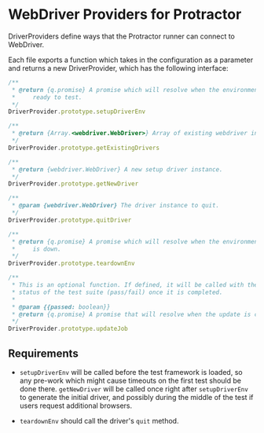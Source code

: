 WebDriver Providers for Protractor
==================================

DriverProviders define ways that the Protractor runner can connect to
WebDriver.

Each file exports a function which takes in the configuration as a parameter and returns a new DriverProvider, which has the following interface:

```js
/**
 * @return {q.promise} A promise which will resolve when the environment is
 *     ready to test.
 */
DriverProvider.prototype.setupDriverEnv

/**
 * @return {Array.<webdriver.WebDriver>} Array of existing webdriver instances.
 */
DriverProvider.prototype.getExistingDrivers

/**
 * @return {webdriver.WebDriver} A new setup driver instance.
 */
DriverProvider.prototype.getNewDriver

/**
 * @param {webdriver.WebDriver} The driver instance to quit.
 */
DriverProvider.prototype.quitDriver

/**
 * @return {q.promise} A promise which will resolve when the environment
 *     is down.
 */
DriverProvider.prototype.teardownEnv

/**
 * This is an optional function. If defined, it will be called with the final
 * status of the test suite (pass/fail) once it is completed.
 *
 * @param {{passed: boolean}}
 * @return {q.promise} A promise that will resolve when the update is complete.
 */
DriverProvider.prototype.updateJob
```

Requirements
------------

 - `setupDriverEnv` will be called before the test framework is loaded, so any
 pre-work which might cause timeouts on the first test should be done there. 
 `getNewDriver` will be called once right after `setupDriverEnv` to generate the
 initial driver, and possibly during the middle of the test if users request
 additional browsers.

 - `teardownEnv` should call the driver's `quit` method.
